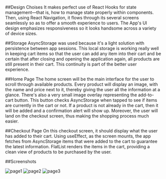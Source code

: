 ##Design Choises
It makes perfect use of React Hooks for state management—that is, how to manage state properly within components. 
Then, using React Navigation, it flows through its several screens seamlessly so as to offer a smooth experience to users. 
The App's UI design emphasizes responsiveness so it looks handsome across a variety of device sizes.

##Storage
AsyncStorage was used because it's a light solution with persistence between app sessions. 
This local storage is working really well in keeping cart items so that the user can add any item into their cart and be certain that after closing and opening the application again, all products are still present in their cart. 
This continuity is part of the better user experience.

##Home Page
The home screen will be the main interface for the user to scroll through available products. 
Every product will display an image, with the name and price next to it, thereby giving the user all the information at a glance. 
There's also a very small image overlay representing the add-to-cart button. 
This button checks AsyncStorage when tapped to see if items are currently in the cart or not. 
If a product is not already in the cart, then it will be added and a confirmation alert will show up. Moreover, the user will land on the checkout screen, thus making the shopping process much easier.

##Checkout Page
On this checkout screen, it should display what the user has added to their cart. 
Using useEffect, as the screen mounts, the app fetches from AsyncStorage items that were added to the cart to guarantee the latest information. 
FlatList renders the items in the cart, providing a clean view of products to be purchased by the user.

##Screenshots

![page1](https://github.com/Naphthalina/rn-assignment6-11302021/assets/150922615/65652bfc-bc71-4fdf-827e-dc5536562242)
![page2](https://github.com/Naphthalina/rn-assignment6-11302021/assets/150922615/9249234f-9e91-4aa3-84b1-b619948d0598)
![page3](https://github.com/Naphthalina/rn-assignment6-11302021/assets/150922615/e0eb974c-0c30-4263-b41e-e70a21ba1286)














